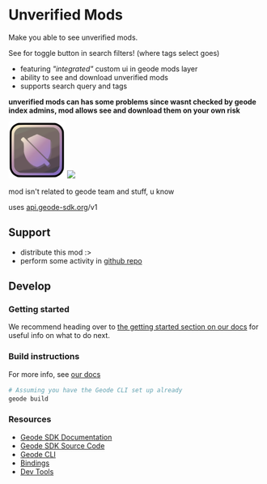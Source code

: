 # Unverified Mods

Make you able to see unverified mods.

See for toggle button in search filters! (where tags select goes)

- featuring *"integrated"* custom ui in geode mods layer
- ability to see and download unverified mods
- supports search query and tags

**unverified mods can has some problems since wasnt checked by geode index admins, mod allows see and download them on your own risk**

<img src="logo.png" width="112" alt="the mod's logo" />

<img src="https://repository-images.githubusercontent.com/837613599/ca205f07-6753-45a7-8bd2-f767306f6336" width="1337" />

mod isn't related to geode team and stuff, u know

uses [api.geode-sdk.org](https://geode-sdk.github.io/server/)/v1

## Support
- distribute this mod :>
- perform some activity in [github repo](https://github.com/user95401/Unverified-Mods)

## Develop

### Getting started
We recommend heading over to [the getting started section on our docs](https://docs.geode-sdk.org/getting-started/) for useful info on what to do next.

### Build instructions
For more info, see [our docs](https://docs.geode-sdk.org/getting-started/create-mod#build)
```sh
# Assuming you have the Geode CLI set up already
geode build
```

### Resources
* [Geode SDK Documentation](https://docs.geode-sdk.org/)
* [Geode SDK Source Code](https://github.com/geode-sdk/geode/)
* [Geode CLI](https://github.com/geode-sdk/cli)
* [Bindings](https://github.com/geode-sdk/bindings/)
* [Dev Tools](https://github.com/geode-sdk/DevTools)
